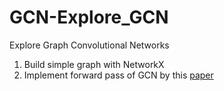 # GCN-Explore_GCN

Explore Graph Convolutional Networks


1. Build simple graph with NetworkX <br>
2. Implement forward pass of GCN by this [paper](https://arxiv.org/pdf/1609.02907.pdf) <br>
